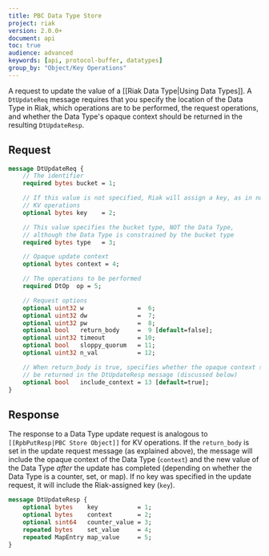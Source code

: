 ```yaml
---
title: PBC Data Type Store
project: riak
version: 2.0.0+
document: api
toc: true
audience: advanced
keywords: [api, protocol-buffer, datatypes]
group_by: "Object/Key Operations"
---
```


A request to update the value of a [[Riak Data Type|Using Data Types]]. A `DtUpdateReq` message requires that you specify the location of the Data Type in Riak, which operations are to be performed, the request operations, and whether the Data Type's opaque context should be returned in the resulting `DtUpdateResp`.

## Request

```protobuf
message DtUpdateReq {
    // The identifier
    required bytes bucket = 1;

    // If this value is not specified, Riak will assign a key, as in normal
    // KV operations
    optional bytes key    = 2;

    // This value specifies the bucket type, NOT the Data Type, 
    // although the Data Type is constrained by the bucket type
    required bytes type   = 3;

    // Opaque update context
    optional bytes context = 4;

    // The operations to be performed
    required DtOp  op = 5;

    // Request options
    optional uint32 w               =  6;
    optional uint32 dw              =  7;
    optional uint32 pw              =  8;
    optional bool   return_body     =  9 [default=false];
    optional uint32 timeout         = 10;
    optional bool   sloppy_quorum   = 11;
    optional uint32 n_val           = 12;

    // When return_body is true, specifies whether the opaque context should
    // be returned in the DtUpdateResp message (discussed below)
    optional bool   include_context = 13 [default=true];
}
```

## Response

The response to a Data Type update request is analogous to `[[RpbPutResp|PBC Store Object]]` for KV operations. If the `return_body` is set in the update request message (as explained above), the message will include the opaque context of the Data Type (`context`) and the new value of the Data Type _after_ the update has completed (depending on whether the Data Type is a counter, set, or map). If no key was specified in the update request, it will include the Riak-assigned key (`key`).

```protobuf
message DtUpdateResp {
    optional bytes    key           = 1;
    optional bytes    context       = 2;
    optional sint64   counter_value = 3;
    repeated bytes    set_value     = 4;
    repeated MapEntry map_value     = 5;
}
```